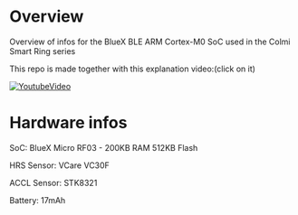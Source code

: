 # Overview

Overview of infos for the BlueX BLE ARM Cortex-M0 SoC used in the Colmi Smart Ring series


This repo is made together with this explanation video:(click on it)

[![YoutubeVideo](https://img.youtube.com/vi/w90RVspTkt8/0.jpg)](https://www.youtube.com/watch?v=w90RVspTkt8)


# Hardware infos

SoC: BlueX Micro RF03 - 200KB RAM 512KB Flash

HRS Sensor: VCare VC30F

ACCL Sensor: STK8321

Battery: 17mAh

